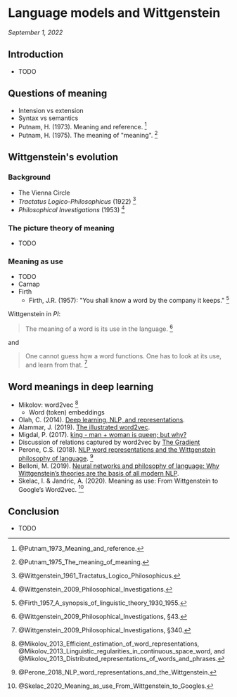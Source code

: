 Language models and Wittgenstein
===============================================================================

*September 1, 2022*


Introduction
-------------------------------------------------------------------------------

-   TODO


Questions of meaning
-------------------------------------------------------------------------------

-   Intension vs extension
-   Syntax vs semantics
-   Putnam, H. (1973). Meaning and reference. [^Putnam1973]
-   Putnam, H. (1975). The meaning of "meaning". [^Putnam1975]

[^Putnam1973]: @Putnam_1973_Meaning_and_reference\.
[^Putnam1975]: @Putnam_1975_The_meaning_of_meaning\.


Wittgenstein's evolution
-------------------------------------------------------------------------------

### Background

-   The Vienna Circle
-   *Tractatus Logico-Philosophicus* (1922) [^Tractatus]
-   *Philosophical Investigations* (1953) [^PhilosophicalInvestigations]

[^PhilosophicalInvestigations]: @Wittgenstein_2009_Philosophical_Investigations\.
[^Tractatus]: @Wittgenstein_1961_Tractatus_Logico_Philosophicus\.

### The picture theory of meaning

-   TODO


### Meaning as use

-   TODO
-   Carnap
-   Firth
    -   Firth, J.R. (1957): "You shall know a word by the company it keeps." [^Firth1957]

Wittgenstein in *PI*:

>   The meaning of a word is its use in the language. [^Wittgenstein2009Sec43]

and

>   One cannot guess how a word functions.
>   One has to look at its use, and learn from that. [^Wittgenstein2009Sec340]

[^Firth1957]: @Firth_1957_A_synopsis_of_linguistic_theory_1930_1955\.
[^Wittgenstein2009Sec43]: @Wittgenstein_2009_Philosophical_Investigations\, &sect;43.
[^Wittgenstein2009Sec340]: @Wittgenstein_2009_Philosophical_Investigations\, &sect;340.


Word meanings in deep learning
-------------------------------------------------------------------------------

-   Mikolov: word2vec [^Mikolov2013]
    -   Word (token) embeddings
-   Olah, C. (2014). [Deep learning, NLP, and representations](https://colah.github.io/posts/2014-07-NLP-RNNs-Representations/).
-   Alammar, J. (2019). [The illustrated word2vec](https://jalammar.github.io/illustrated-word2vec/).
-   Migdal, P. (2017). [king - man + woman is queen; but why?](https://p.migdal.pl/2017/01/06/king-man-woman-queen-why.html)
-   Discussion of relations captured by word2vec by [The Gradient](https://thegradient.pub/nlp-imagenet/)
-   Perone, C.S. (2018). [NLP word representations and the Wittgenstein philosophy of language](http://blog.christianperone.com/2018/05/nlp-word-representations-and-the-wittgenstein-philosophy-of-language/). [^Perone2018]
-   Belloni, M. (2019). [Neural networks and philosophy of language: Why Wittgenstein’s theories are the basis of all modern NLP](https://towardsdatascience.com/neural-networks-and-philosophy-of-language-31c34c0796da).
-   Skelac, I. & Jandric, A. (2020). Meaning as use: From Wittgenstein to Google’s Word2vec. [^Skelac2020]

[^Mikolov2013]: @Mikolov_2013_Efficient_estimation_of_word_representations\,
    @Mikolov_2013_Linguistic_regularities_in_continuous_space_word\, and
    @Mikolov_2013_Distributed_representations_of_words_and_phrases\.
[^Perone2018]: @Perone_2018_NLP_word_representations_and_the_Wittgenstein\.
[^Skelac2020]: @Skelac_2020_Meaning_as_use_From_Wittgenstein_to_Googles\.


Conclusion
-------------------------------------------------------------------------------

-   TODO


<!-- REFERENCES -->
